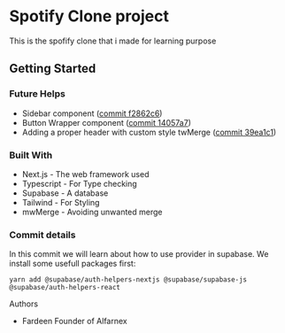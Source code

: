 # Spotify Clone project
This is the spofify clone that i made for learning purpose

## Getting Started

### Future Helps 
- Sidebar component ([commit f2862c6](https://github.com/Fardeen-Awais/Project-02-Spotify/commit/f2862c6))
- Button Wrapper component ([commit 14057a7](https://github.com/Fardeen-Awais/Project-02-Spotify/commit/14057a7))
- Adding a proper header with custom style twMerge ([commit 39ea1c1](https://github.com/Fardeen-Awais/Project-02-Spotify/commit/39ea1c1))

### Built With
- Next.js - The web framework used
- Typescript - For Type checking
- Supabase - A database
- Tailwind - For Styling
- mwMerge - Avoiding unwanted merge

### Commit details

In this commit we will learn about how to use provider in supabase. We install some usefull packages first: 
``` 
yarn add @supabase/auth-helpers-nextjs @supabase/supabase-js @supabase/auth-helpers-react
```

Authors
- Fardeen Founder of Alfarnex




